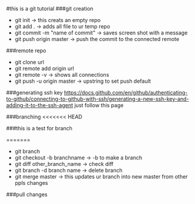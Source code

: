 #this is a git tutorial
###git creation
- git init -> this creats an empty repo
- git add . -> adds all file to ur temp repo
- git commit -m "name of commit" -> saves screen shot with a message
- git push origin master -> push the commit to the connected remote

###remote repo
- git clone url
- git remote add origin url
- git remote -v -> shows all connections
- git push -u origin master -> upstring to set push default


###generating ssh key
https://docs.github.com/en/github/authenticating-to-github/connecting-to-github-with-ssh/generating-a-new-ssh-key-and-adding-it-to-the-ssh-agent
just follow this page

###branching
<<<<<<< HEAD


###this is a test for branch


=======
- git branch
- git checkout -b branchname -> -b to make a branch
- git diff other_branch_name -> check diff
- git branch -d branch name -> delete branch
- git merge master -> this updates ur branch into new master from other ppls changes

###pull changes

